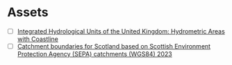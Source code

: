 <br>

# Assets

- [ ] [Integrated Hydrological Units of the United Kingdom: Hydrometric Areas with Coastline](https://catalogue.ceh.ac.uk/documents/1957166d-7523-44f4-b279-aa5314163237)
- [ ] [Catchment boundaries for Scotland based on Scottish Environment Protection Agency (SEPA) catchments (WGS84) 2023](https://data.cefas.co.uk/view/21970)

<br>
<br>

<br>
<br>

<br>
<br>

<br>
<br>

